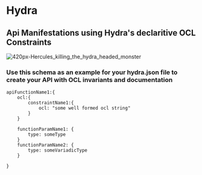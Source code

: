 # Hydra
## Api Manifestations using Hydra's declaritive OCL Constraints

![420px-Hercules_killing_the_hydra_headed_monster](https://user-images.githubusercontent.com/107733608/174702298-353afad3-96be-44c2-bf1a-b9f3cca65d54.jpg)


### Use this schema as an example for your hydra.json file to create your API with OCL invariants and documentation


    apiFunctionName1:{
        ocl:{
            constraintName1:{
                ocl: "some well formed ocl string"  
            }
        }
        
        functionParamName1: {
            type: someType
        }
        functionParamName2: {
            type: someVariadicType
        } 
    
    }
    

